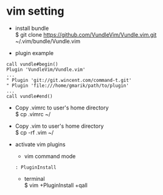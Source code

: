 # vim setting

* install bundle  
$ git clone https://github.com/VundleVim/Vundle.vim.git ~/.vim/bundle/Vundle.vim  

* plugin example  
```
call vundle#begin()
Plugin 'VundleVim/Vundle.vim'
...
" Plugin 'git://git.wincent.com/command-t.git'
" Plugin 'file:///home/gmarik/path/to/plugin'
...
call vundle#end()
```

* Copy .vimrc to user's home directory  
$ cp .vimrc ~/  

* Copy .vim to user's home directory  
$ cp -rf .vim ~/  

* activate vim plugins  
  - vim command mode  
  ```
  : PluginInstall
  ```
  - terminal  
  $ vim +PluginInstall +qall  
  
